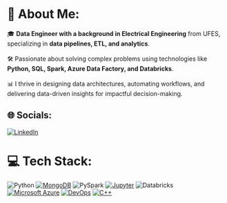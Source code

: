 # 💫 About Me:
🎓 **Data Engineer with a background in Electrical Engineering** from UFES, specializing in **data pipelines, ETL, and analytics**.<br>  
🛠 Passionate about solving complex problems using technologies like **Python, SQL, Spark, Azure Data Factory, and Databricks**.<br>  
📊 I thrive in designing data architectures, automating workflows, and delivering data-driven insights for impactful decision-making.<br>  

## 🌐 Socials:
[![LinkedIn](https://img.shields.io/badge/LinkedIn-%230077B5.svg?logo=linkedin&logoColor=white)](https://linkedin.com/in/ericdecarvalho)  

# 💻 Tech Stack:
![Python](https://img.shields.io/badge/python-3670A0?style=plastic&logo=python&logoColor=ffdd54) [![MongoDB](https://img.shields.io/badge/MongoDB-%234ea94b.svg?logo=mongodb&logoColor=white)](#)
 ![PySpark](https://img.shields.io/badge/pyspark-%23E25A1C.svg?style=plastic&logo=apachespark&logoColor=white) [![Jupyter](https://img.shields.io/badge/Jupyter-F37626.svg?&style=for-the-badge&logo=Jupyter&logoColor=white)](#)
![Databricks](https://img.shields.io/badge/databricks-%23FB4F32.svg?style=plastic&logo=databricks&logoColor=white) [![Microsoft Azure](https://custom-icon-badges.demolab.com/badge/Microsoft%20Azure-0089D6?logo=msazure&logoColor=white)](#) 	[![DevOps](https://img.shields.io/badge/Azure_DevOps-0078D7?style=for-the-badge&logo=azure-devops&logoColor=white)](#) [![C++](https://img.shields.io/badge/C++-%2300599C.svg?logo=c%2B%2B&logoColor=white)](#)
